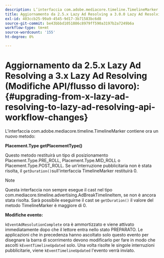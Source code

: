 ```yaml
---
description: L’interfaccia com.adobe.mediacore.timeline.TimelineMarker contiene ora un nuovo metodo
title: Aggiornamento da 2.5.x Lazy Ad Resolving a 3.0.0 Lazy Ad Resolving (Modifiche API/flusso di lavoro)
exl-id: 403ccb25-99a9-4545-9d17-3b71583bc6d8
source-git-commit: be43bbbd1051886c8979ff590a3197b2a7249b6a
workflow-type: tm+mt
source-wordcount: '155'
ht-degree: 0%

---
```


# Aggiornamento da 2.5.x Lazy Ad Resolving a 3.x Lazy Ad Resolving (Modifiche API/flusso di lavoro):{#upgrading-from-x-lazy-ad-resolving-to-lazy-ad-resolving-api-workflow-changes}

L’interfaccia com.adobe.mediacore.timeline.TimelineMarker contiene ora un nuovo metodo:

**Placement.Type getPlacementType()**

Questo metodo restituirà un tipo di posizionamento Placement.Type.PRE_ROLL, Placement.Type.MID_ROLL o Placement.Type.POST_ROLL. Se un’interruzione pubblicitaria non è stata risolta, il `getDuration()`sull&#39;interfaccia TimelineMarker restituirà 0.

>[!NOTE]
>
>Questa interfaccia non sempre esegue il cast nel tipo com.mediacore.timeline.advertising.AdBreakTimelineItem, se non è ancora stata risolta. Sarà possibile eseguirne il cast se `getDuration()` il valore del metodo TimelineMarker è maggiore di 0.

**Modifiche evento:**

`kEventAdResolutionComplete` ora è ammortizzato e viene attivato immediatamente dopo che il lettore entra nello stato PREPARATO. Le applicazioni che in precedenza hanno ascoltato solo questo evento per disegnare la barra di scorrimento devono modificarlo per fare in modo che ascolti `kEventTimelineUpdated` solo. Una volta risolte le singole interruzioni pubblicitarie, viene `kEventTimelineUpdated` l&#39;evento verrà inviato.
